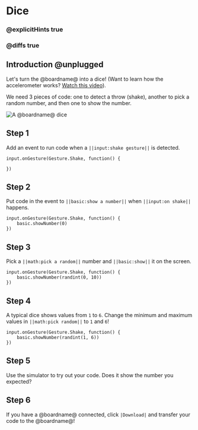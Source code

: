 # Dice

### @explicitHints true
### @diffs true

## Introduction @unplugged

Let's turn the @boardname@ into a dice!
(Want to learn how the accelerometer works? [Watch this video](https://youtu.be/byngcwjO51U)).

We need 3 pieces of code: one to detect a throw (shake), another to pick a random number, and then one to show the number.

![A @boardname@ dice](/static/mb/projects/dice.png)

## Step 1

Add an event to run code when a ``||input:shake gesture||`` is detected.

```spy
input.onGesture(Gesture.Shake, function() {

})
```

## Step 2

Put code in the event to ``||basic:show a number||`` when ``||input:on shake||`` happens.

```spy
input.onGesture(Gesture.Shake, function() {
    basic.showNumber(0)
})
```

## Step 3

Pick a ``||math:pick a random||`` number and ``||basic:show||`` it on the screen.

```spy
input.onGesture(Gesture.Shake, function() {
    basic.showNumber(randint(0, 10))
})
```

## Step 4

A typical dice shows values from `1` to `6`. Change the minimum and maximum values in ``||math:pick random||`` to ``1`` and ``6``!

```spy
input.onGesture(Gesture.Shake, function() {
    basic.showNumber(randint(1, 6))
})
```

## Step 5

Use the simulator to try out your code. Does it show the number you expected?

## Step 6

If you have a @boardname@ connected, click ``|Download|`` and transfer your code to the @boardname@!